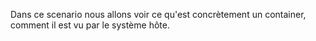 Dans ce scenario nous allons voir ce qu'est concrètement un container, comment il est vu par le système hôte. 